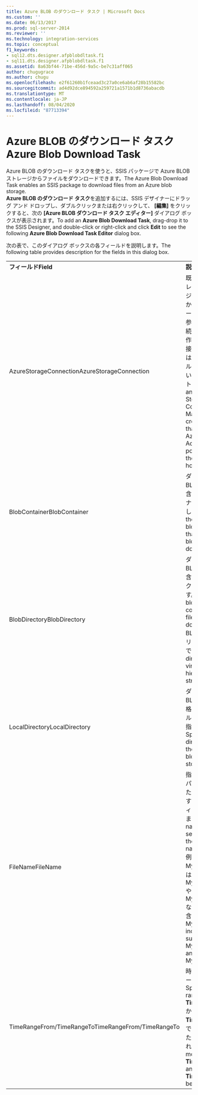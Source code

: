 ```yaml
---
title: Azure BLOB のダウンロード タスク | Microsoft Docs
ms.custom: ''
ms.date: 06/13/2017
ms.prod: sql-server-2014
ms.reviewer: ''
ms.technology: integration-services
ms.topic: conceptual
f1_keywords:
- sql12.dts.designer.afpblobdltask.f1
- sql11.dts.designer.afpblobdltask.f1
ms.assetid: 8a63bf44-71be-456d-9a5c-be7c31aff065
author: chugugrace
ms.author: chugu
ms.openlocfilehash: e2f61260b1fceaad3c27a0ce6ab6af28b15582bc
ms.sourcegitcommit: ad4d92dce894592a259721a1571b1d8736abacdb
ms.translationtype: MT
ms.contentlocale: ja-JP
ms.lasthandoff: 08/04/2020
ms.locfileid: "87713394"
---
```

# <a name="azure-blob-download-task"></a><span data-ttu-id="7e914-102">Azure BLOB のダウンロード タスク</span><span class="sxs-lookup"><span data-stu-id="7e914-102">Azure Blob Download Task</span></span>
  <span data-ttu-id="7e914-103">Azure BLOB のダウンロード タスクを使うと、SSIS パッケージで Azure BLOB ストレージからファイルをダウンロードできます。</span><span class="sxs-lookup"><span data-stu-id="7e914-103">The Azure Blob Download Task enables an SSIS package to download files from an Azure blob storage.</span></span>   
<span data-ttu-id="7e914-104">**Azure BLOB のダウンロード タスク**を追加するには、SSIS デザイナーにドラッグ アンド ドロップし、ダブルクリックまたは右クリックして、 **[編集]** をクリックすると、次の **[Azure BLOB ダウンロード タスク エディター]** ダイアログ ボックスが表示されます。</span><span class="sxs-lookup"><span data-stu-id="7e914-104">To add an **Azure Blob Download Task**, drag-drop it to the SSIS Designer, and double-click or right-click and click **Edit** to see the following **Azure Blob Download Task Editor** dialog box.</span></span>  
  
 <span data-ttu-id="7e914-105">次の表で、このダイアログ ボックスの各フィールドを説明します。</span><span class="sxs-lookup"><span data-stu-id="7e914-105">The following table provides description for the fields in this dialog box.</span></span>  
  
|||  
|-|-|  
|<span data-ttu-id="7e914-106">**フィールド**</span><span class="sxs-lookup"><span data-stu-id="7e914-106">**Field**</span></span>|<span data-ttu-id="7e914-107">**説明**</span><span class="sxs-lookup"><span data-stu-id="7e914-107">**Description**</span></span>|  
|<span data-ttu-id="7e914-108">AzureStorageConnection</span><span class="sxs-lookup"><span data-stu-id="7e914-108">AzureStorageConnection</span></span>|<span data-ttu-id="7e914-109">既存の Azure ストレージ接続マネージャーを指定するか、Azure ストレージ アカウントを参照する新しい接続マネージャーを作成します。この接続マネージャーは、BLOB ファイルがホストされている場所をポイントします。</span><span class="sxs-lookup"><span data-stu-id="7e914-109">Specify an existing Azure Storage Connection Manager or create a new one that refers to an Azure Storage Account, which points to where the blob files are hosted.</span></span>|  
|<span data-ttu-id="7e914-110">BlobContainer</span><span class="sxs-lookup"><span data-stu-id="7e914-110">BlobContainer</span></span>|<span data-ttu-id="7e914-111">ダウンロードする BLOB ファイルを含む BLOB コンテナーの名前を指定します。</span><span class="sxs-lookup"><span data-stu-id="7e914-111">Specifies the name of the blob container that contains the blob files to be downloaded.</span></span>|  
|<span data-ttu-id="7e914-112">BlobDirectory</span><span class="sxs-lookup"><span data-stu-id="7e914-112">BlobDirectory</span></span>|<span data-ttu-id="7e914-113">ダウンロードする BLOB ファイルを含む BLOB ディレクトリを指定します。</span><span class="sxs-lookup"><span data-stu-id="7e914-113">Specifies the blob directory that contains the blob files to be downloaded.</span></span> <span data-ttu-id="7e914-114">BLOB ディレクトリは仮想階層構造です。</span><span class="sxs-lookup"><span data-stu-id="7e914-114">The blob directory is a virtual hierarchical structure.</span></span>|  
|<span data-ttu-id="7e914-115">LocalDirectory</span><span class="sxs-lookup"><span data-stu-id="7e914-115">LocalDirectory</span></span>|<span data-ttu-id="7e914-116">ダウンロードした BLOB ファイルが格納されるローカル ディレクトリを指定します。</span><span class="sxs-lookup"><span data-stu-id="7e914-116">Specifies the local directory where the downloaded blob files will be stored.</span></span>|  
|<span data-ttu-id="7e914-117">FileName</span><span class="sxs-lookup"><span data-stu-id="7e914-117">FileName</span></span>|<span data-ttu-id="7e914-118">指定された名前のパターンを使用したファイルを選択するための名前フィルターを指定します。</span><span class="sxs-lookup"><span data-stu-id="7e914-118">Specifies a name filter to select files with the specified name pattern.</span></span> <span data-ttu-id="7e914-119">例:</span><span class="sxs-lookup"><span data-stu-id="7e914-119">E.g.</span></span> <span data-ttu-id="7e914-120">MySheet\*.xls\* には、MySheet001.xls や MySheetABC.xlsx などのファイルが含まれます。</span><span class="sxs-lookup"><span data-stu-id="7e914-120">MySheet\*.xls\* includes files such as MySheet001.xls and MySheetABC.xlsx.</span></span>|  
|<span data-ttu-id="7e914-121">TimeRangeFrom/TimeRangeTo</span><span class="sxs-lookup"><span data-stu-id="7e914-121">TimeRangeFrom/TimeRangeTo</span></span>|<span data-ttu-id="7e914-122">時間範囲フィルターを指定します。</span><span class="sxs-lookup"><span data-stu-id="7e914-122">Specifies a time range filter.</span></span> <span data-ttu-id="7e914-123">**TimeRangeFrom** から **TimeRangeTo** までの間に変更されたファイルが含まれます。</span><span class="sxs-lookup"><span data-stu-id="7e914-123">Files modified after **TimeRangeFrom** and before **TimeRangeTo** will be included.</span></span>|  
  
  
